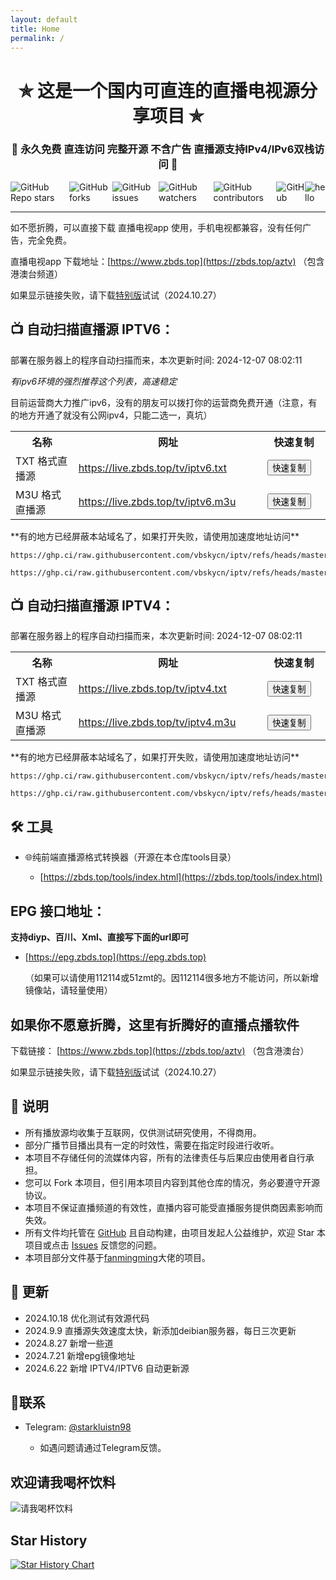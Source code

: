 ```yaml
---
layout: default
title: Home
permalink: /
---
```




<h1 align="center">✯ 这是一个国内可直连的直播电视源分享项目 ✯</h1>

<h3 align="center">🔕 永久免费 直连访问 完整开源 不含广告 直播源支持IPv4/IPv6双栈访问 🔕</h3>

<div style="display: flex; justify-content: center; align-items: center;">
    <img src="https://img.shields.io/github/stars/vbskycn/iptv" alt="GitHub Repo stars" />
    <img src="https://img.shields.io/github/forks/vbskycn/iptv" alt="GitHub forks" />
    <img src="https://img.shields.io/github/issues/vbskycn/iptv" alt="GitHub issues" />
    <img src="https://img.shields.io/github/watchers/vbskycn/iptv" alt="GitHub watchers" />
    <img src="https://img.shields.io/github/contributors/vbskycn/iptv" alt="GitHub contributors" />
    <img src="https://img.shields.io/github/license/vbskycn/iptv" alt="GitHub" />
    <img src="https://views.whatilearened.today/views/github/vbskycn/iptv.svg" alt="hello" />
</div>

---

如不愿折腾，可以直接下载 直播电视app 使用，手机电视都兼容，没有任何广告，完全免费。

直播电视app 下载地址：[https://www.zbds.top](https://zbds.top/aztv)  （包含港澳台频道）

如果显示链接失败，请下载[特别版](https://zbds.lanzoui.com/b0b2kul6b)试试（2024.10.27）



## 📺 自动扫描直播源 IPTV6：

部署在服务器上的程序自动扫描而来，<!-- UPDATE_TIME_IPTV6 -->本次更新时间: 2024-12-07 08:02:11<!-- END_UPDATE_TIME_IPTV6 -->

*有ipv6环境的强烈推荐这个列表，高速稳定*

目前运营商大力推广ipv6，没有的朋友可以拨打你的运营商免费开通（注意，有的地方开通了就没有公网ipv4，只能二选一，真坑）

<table>
  <colgroup>
    <col style="width: 20%;">
    <col style="width: 60%;">
    <col style="width: 20%;">
  </colgroup>
  <tr>
    <th>名称</th>
    <th>网址</th>
    <th>快速复制</th>
  </tr>
  <tr>
    <td>TXT 格式直播源</td>
    <td><a href="https://live.zbds.top/tv/iptv6.txt">https://live.zbds.top/tv/iptv6.txt</a></td>
    <td><button class="button" onclick="copyToClipboard('https://live.zbds.top/tv/iptv6.txt')">快速复制</button></td>
  </tr>
  <tr>
    <td>M3U 格式直播源</td>
    <td><a href="https://live.zbds.top/tv/iptv6.m3u">https://live.zbds.top/tv/iptv6.m3u</a></td>
    <td><button class="button" onclick="copyToClipboard('https://live.zbds.top/tv/iptv6.m3u')">快速复制</button></td>
  </tr>
</table>
**有的地方已经屏蔽本站域名了，如果打开失败，请使用加速度地址访问**

```
https://ghp.ci/raw.githubusercontent.com/vbskycn/iptv/refs/heads/master/tv/iptv6.txt

https://ghp.ci/raw.githubusercontent.com/vbskycn/iptv/refs/heads/master/tv/iptv6.m3u
```



## 📺 自动扫描直播源 IPTV4：

部署在服务器上的程序自动扫描而来，<!-- UPDATE_TIME_IPTV4 -->本次更新时间: 2024-12-07 08:02:11<!-- END_UPDATE_TIME_IPTV4 -->

<table>
  <colgroup>
    <col style="width: 20%;">
    <col style="width: 60%;">
    <col style="width: 20%;">
  </colgroup>
  <tr>
    <th>名称</th>
    <th>网址</th>
    <th>快速复制</th>
  </tr>
  <tr>
    <td>TXT 格式直播源</td>
    <td><a href="https://live.zbds.top/tv/iptv4.txt">https://live.zbds.top/tv/iptv4.txt</a></td>
    <td><button class="button" onclick="copyToClipboard('https://live.zbds.top/tv/iptv4.txt')">快速复制</button></td>
  </tr>
  <tr>
    <td>M3U 格式直播源</td>
    <td><a href="https://live.zbds.top/tv/iptv4.m3u">https://live.zbds.top/tv/iptv4.m3u</a></td>
    <td><button class="button" onclick="copyToClipboard('https://live.zbds.top/tv/iptv4.m3u')">快速复制</button></td>
  </tr>
</table>
**有的地方已经屏蔽本站域名了，如果打开失败，请使用加速度地址访问**

```
https://ghp.ci/raw.githubusercontent.com/vbskycn/iptv/refs/heads/master/tv/iptv4.txt

https://ghp.ci/raw.githubusercontent.com/vbskycn/iptv/refs/heads/master/tv/iptv4.m3u
```





## 🛠️ 工具

- 🌐纯前端直播源格式转换器（开源在本仓库tools目录）
  
  - [https://zbds.top/tools/index.html](https://zbds.top/tools/index.html)
  
    

## EPG 接口地址：

**支持diyp、百川、Xml、直接写下面的url即可**

- [https://epg.zbds.top](https://epg.zbds.top)

  （如果可以请使用112114或51zmt的。因112114很多地方不能访问，所以新增镜像站，请轻量使用）

  

## 如果你不愿意折腾，这里有折腾好的直播点播软件

下载链接： [https://www.zbds.top](https://zbds.top/aztv)  （包含港澳台）

如果显示链接失败，请下载[特别版](https://zbds.lanzoui.com/b0b2kul6b)试试（2024.10.27）



## 📖 说明

- 所有播放源均收集于互联网，仅供测试研究使用，不得商用。
- 部分广播节目播出具有一定的时效性，需要在指定时段进行收听。
- 本项目不存储任何的流媒体内容，所有的法律责任与后果应由使用者自行承担。
- 您可以 Fork 本项目，但引用本项目内容到其他仓库的情况，务必要遵守开源协议。
- 本项目不保证直播频道的有效性，直播内容可能受直播服务提供商因素影响而失效。
- 所有文件均托管在 [GitHub](https://github.com/vbskycn/iptv) 且自动构建，由项目发起人公益维护，欢迎 Star 本项目或点击 [Issues](https://github.com/vbskycn/iptv/issues/new/choose) 反馈您的问题。
- 本项目部分文件基于[fanmingming](https://github.com/fanmingming/live)大佬的项目。



## 📔 更新

- 2024.10.18 优化测试有效源代码
- 2024.9.9 直播源失效速度太快，新添加deibian服务器，每日三次更新
- 2024.8.27 新增一些道
- 2024.7.21 新增epg镜像地址
- 2024.6.22 新增 IPTV4/IPTV6 自动更新源



## 📱联系

- Telegram: [@starkluistn98](https://t.me/starkluistn98)

  - 如遇问题请通过Telegram反馈。

    

## 欢迎请我喝杯饮料

![请我喝杯饮料](img/wxds.png)

## Star History

[![Star History Chart](https://api.star-history.com/svg?repos=vbskycn/iptv&type=Date)](https://star-history.com/#vbskycn/iptv&Date)

<script>
function copyToClipboard(text) {
  const input = document.createElement('textarea');
  input.value = text;
  document.body.appendChild(input);
  input.select();
  document.execCommand('copy');
  document.body.removeChild(input);
  alert('已复制到剪贴板');
}
</script>
